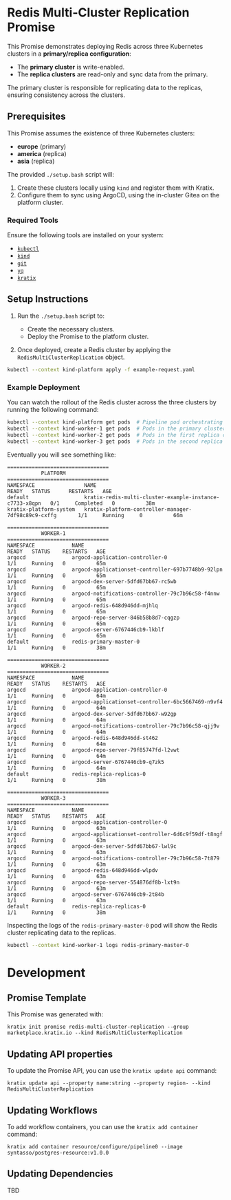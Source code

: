 # Redis Multi-Cluster Replication Promise

This Promise demonstrates deploying Redis across three Kubernetes clusters in a **primary/replica configuration**:
- The **primary cluster** is write-enabled.
- The **replica clusters** are read-only and sync data from the primary.

The primary cluster is responsible for replicating data to the replicas, ensuring consistency across the clusters.

## Prerequisites

This Promise assumes the existence of three Kubernetes clusters:
- **europe** (primary)
- **america** (replica)
- **asia** (replica)

The provided `./setup.bash` script will:
1. Create these clusters locally using `kind` and register them with Kratix.
2. Configure them to sync using ArgoCD, using the in-cluster Gitea on the platform cluster.

### Required Tools

Ensure the following tools are installed on your system:
- [`kubectl`](https://kubernetes.io/docs/tasks/tools/)
- [`kind`](https://kind.sigs.k8s.io/)
- [`git`](https://git-scm.com/)
- [`yq`](https://mikefarah.gitbook.io/yq/)
- [`kratix`](https://github.com/syntasso/kratix-cli)

## Setup Instructions

1. Run the `./setup.bash` script to:
   - Create the necessary clusters.
   - Deploy the Promise to the platform cluster.

2. Once deployed, create a Redis cluster by applying the `RedisMultiClusterReplication` object.
  ```bash
  kubectl --context kind-platform apply -f example-request.yaml
  ```

### Example Deployment
You can watch the rollout of the Redis cluster across the three clusters by running the following command:
```bash
kubectl --context kind-platform get pods  # Pipeline pod orchestrating the deployment
kubectl --context kind-worker-1 get pods  # Pods in the primary cluster
kubectl --context kind-worker-2 get pods  # Pods in the first replica cluster
kubectl --context kind-worker-3 get pods  # Pods in the second replica cluster
```

Eventually you will see something like:
```
=================================
           PLATFORM
=================================
NAMESPACE                NAME                                                      READY   STATUS      RESTARTS   AGE
default                  kratix-redis-multi-cluster-example-instance-c7733-x8qpn   0/1     Completed   0          38m
kratix-platform-system   kratix-platform-controller-manager-7df98c89c9-cxffg       1/1     Running     0          66m

=================================
           WORKER-1
=================================
NAMESPACE            NAME                                                READY   STATUS    RESTARTS   AGE
argocd               argocd-application-controller-0                     1/1     Running   0          65m
argocd               argocd-applicationset-controller-697b7748b9-92lpn   1/1     Running   0          65m
argocd               argocd-dex-server-5dfd67bb67-rc5wb                  1/1     Running   0          65m
argocd               argocd-notifications-controller-79c7b96c58-f4nnw    1/1     Running   0          65m
argocd               argocd-redis-648d946dd-mjhlq                        1/1     Running   0          65m
argocd               argocd-repo-server-846b58b8d7-cqgzp                 1/1     Running   0          65m
argocd               argocd-server-6767446cb9-lkblf                      1/1     Running   0          65m
default              redis-primary-master-0                              1/1     Running   0          38m

=================================
           WORKER-2
=================================
NAMESPACE            NAME                                                READY   STATUS    RESTARTS   AGE
argocd               argocd-application-controller-0                     1/1     Running   0          64m
argocd               argocd-applicationset-controller-6bc5667469-n9vf4   1/1     Running   0          64m
argocd               argocd-dex-server-5dfd67bb67-w92gp                  1/1     Running   0          64m
argocd               argocd-notifications-controller-79c7b96c58-qjj9v    1/1     Running   0          64m
argocd               argocd-redis-648d946dd-st462                        1/1     Running   0          64m
argocd               argocd-repo-server-79f85747fd-l2vwt                 1/1     Running   0          64m
argocd               argocd-server-6767446cb9-q7zk5                      1/1     Running   0          64m
default              redis-replica-replicas-0                            1/1     Running   0          38m

=================================
           WORKER-3
=================================
NAMESPACE            NAME                                                READY   STATUS    RESTARTS   AGE
argocd               argocd-application-controller-0                     1/1     Running   0          63m
argocd               argocd-applicationset-controller-6d6c9f59df-t8ngf   1/1     Running   0          63m
argocd               argocd-dex-server-5dfd67bb67-lwl9c                  1/1     Running   0          63m
argocd               argocd-notifications-controller-79c7b96c58-7t879    1/1     Running   0          63m
argocd               argocd-redis-648d946dd-wlpdv                        1/1     Running   0          63m
argocd               argocd-repo-server-554876df8b-lxt9n                 1/1     Running   0          63m
argocd               argocd-server-6767446cb9-2t84b                      1/1     Running   0          63m
default              redis-replica-replicas-0                            1/1     Running   0          38m
```

Inspecting the logs of the `redis-primary-master-0` pod will show the Redis cluster
replicating data to the replicas.
```bash
kubectl --context kind-worker-1 logs redis-primary-master-0
```

# Development

## Promise Template
This Promise was generated with:

```
kratix init promise redis-multi-cluster-replication --group marketplace.kratix.io --kind RedisMultiClusterReplication
```

## Updating API properties

To update the Promise API, you can use the `kratix update api` command:

```
kratix update api --property name:string --property region- --kind RedisMultiClusterReplication
```

## Updating Workflows

To add workflow containers, you can use the `kratix add container` command:

```
kratix add container resource/configure/pipeline0 --image syntasso/postgres-resource:v1.0.0
```

## Updating Dependencies

TBD
